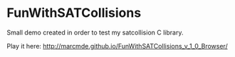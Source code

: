 # FunWithSATCollisions
Small demo created in order to test my satcollision C library. 

Play it here: http://marcmde.github.io/FunWithSATCollisions_v_1_0_Browser/
